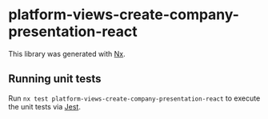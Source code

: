 # platform-views-create-company-presentation-react

This library was generated with [Nx](https://nx.dev).

## Running unit tests

Run `nx test platform-views-create-company-presentation-react` to execute the unit tests via [Jest](https://jestjs.io).
